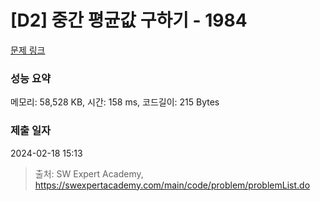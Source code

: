 # [D2] 중간 평균값 구하기 - 1984 

[문제 링크](https://swexpertacademy.com/main/code/problem/problemDetail.do?contestProbId=AV5Pw_-KAdcDFAUq) 

### 성능 요약

메모리: 58,528 KB, 시간: 158 ms, 코드길이: 215 Bytes

### 제출 일자

2024-02-18 15:13



> 출처: SW Expert Academy, https://swexpertacademy.com/main/code/problem/problemList.do